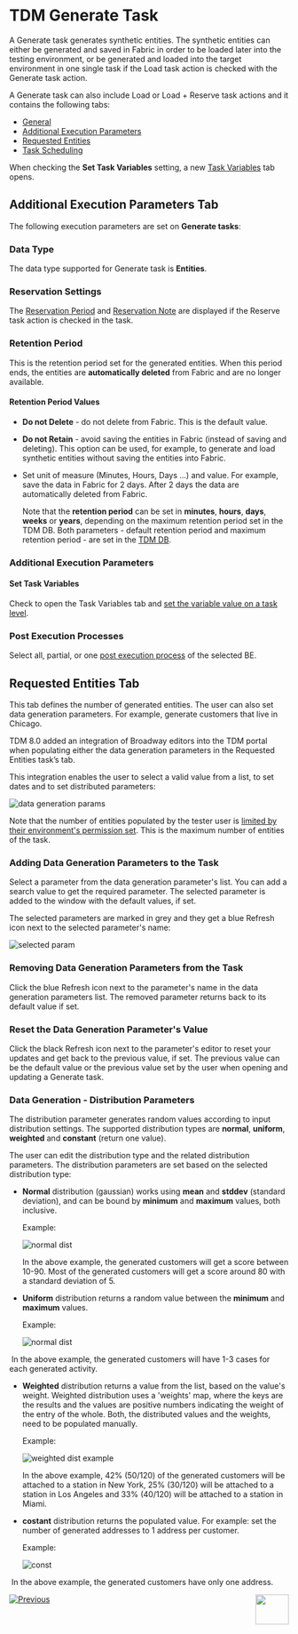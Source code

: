 # TDM Generate Task

A Generate task generates synthetic entities. The synthetic entities can either be generated and saved in Fabric in order to be loaded later into the testing environment, or be generated and loaded into the target environment in one single task if the Load task action is checked with the Generate task action.

A Generate task can also include Load or Load + Reserve task actions and it contains the following tabs:

- [General](14a_task_general_tab.md)
- [Additional Execution Parameters](#additional-execution-parameters-tab)
- [Requested Entities](#requested-entities-tab)
- [Task Scheduling](22_task_execution_timing_tab.md)

When checking the **Set Task Variables** setting, a new [Task Variables](23_task_globals_tab.md) tab opens.

## Additional Execution Parameters Tab

The following execution parameters are set on **Generate tasks**:

### Data Type

The data type supported for Generate task is **Entities**. 

### Reservation Settings

The [Reservation Period](17_load_task_regular_mode.md#reservation-period) and [Reservation Note](17_load_task_regular_mode.md#reservation-note) are displayed if the Reserve task action is checked in the task.

### Retention Period

This is the retention period set for the generated entities. When this period ends, the entities are **automatically deleted** from Fabric and are no longer available. 

#### Retention Period Values

- **Do not Delete** - do not delete from Fabric. This is the default value.

- **Do not Retain** - avoid saving the entities in Fabric (instead of saving and deleting). This option can be used, for example, to generate and load synthetic entities without saving the entities into Fabric.

- Set unit of measure (Minutes, Hours, Days ...) and value. For example, save the data in Fabric for 2 days. After 2 days the data are automatically deleted from Fabric.

  Note that the **retention period** can be set in **minutes**, **hours**, **days**, **weeks** or **years**, depending on the maximum retention period set in the TDM DB. Both parameters - default retention period and maximum retention period - are set in the [TDM DB](/articles/TDM/tdm_configuration/02_tdmdb_general_parameters.md).

### Additional Execution Parameters

#### Set Task Variables 

Check to open the Task Variables tab and [set the variable value on a task level](23_task_globals_tab.md).

### Post Execution Processes

Select all, partial, or one [post execution process](04_tdm_gui_business_entity_window.md#post-execution-processes-tab) of the selected BE.



## Requested Entities Tab

This tab defines the number of generated entities. The user can also set data generation parameters. For example, generate customers that live in Chicago. 

TDM 8.0 added an integration of Broadway editors into the TDM portal when populating either the data generation parameters in the Requested Entities task’s tab.

This integration enables the user to select a valid value from a list, to set dates and to set distributed parameters:

![data generation params](images/generate_task_data_generation_params.png)



Note that the number of entities populated by the tester user is [limited by their environment's permission set](10_environment_roles_tab.md#read-and-write-and-number-of-entities). This is the maximum number of entities of the task. 

### Adding Data Generation Parameters to the Task 

Select a parameter from the data generation parameter's list. You can add a search value to get the required parameter. The selected parameter is added to the window with the default values, if set.

The selected parameters are marked in grey and they get a blue Refresh icon next to the selected parameter's name:

![selected param](images/data_generation_params_list.png)

### Removing Data Generation Parameters from the Task 

Click the blue Refresh icon next to the parameter's name in the data generation parameters list. The removed parameter returns back to its default value if set.

### Reset the Data Generation Parameter's Value

Click the black Refresh icon next to the parameter's editor to reset your updates and get back to the previous value, if set. The previous value can be the default value or the previous value set by the user when opening and updating a Generate task.

### Data Generation - Distribution Parameters

The distribution parameter generates random values according to input distribution settings. The supported distribution types are **normal**, **uniform**, **weighted** and **constant** (return one value).

The user can edit the distribution type and the related distribution parameters. The distribution parameters are set based on the selected distribution type:

- **Normal** distribution (gaussian) works using **mean** and **stddev** (standard deviation), and can be bound by **minimum** and **maximum** values, both inclusive.

  Example:

  ![normal dist](images/normal_dist_example.png)

  In the above example, the generated customers will get a score between 10-90. Most of the generated customers will get a score around 80 with a standard deviation of 5.

   

- **Uniform** distribution returns a random value between the **minimum** and **maximum** values.

  Example:

  ![normal dist](images/uniform_dist_example.png)

 

​		In the above example, the generated customers will have 1-3 cases for each generated activity.

- **Weighted** distribution returns a value from the list, based on the value's weight. Weighted distribution uses a 'weights' map, where the keys are the results and the values are positive numbers indicating the weight of the entry of the whole. Both, the distributed values and the weights, need to be populated manually.

  Example:

  ![weighted dist example](images/weighted_dist_example.png)

  In the above example, 42% (50/120) of the generated customers will be attached to a station in New York, 25% (30/120) will be attached to a station in Los Angeles and 33% (40/120) will be attached to a station in Miami.

  

- **costant** distribution returns the populated value. For example: set the number of generated addresses to 1 address per customer.

  Example:

  ![const](images/const_dist_example.png)

​	In the above example, the generated customers have only one address.









 [![Previous](/articles/images/Previous.png)](16_extract_task.md)[<img align="right" width="60" height="54" src="/articles/images/Next.png">](17_load_task_regular_mode.md)

